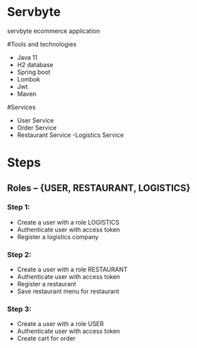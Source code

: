 # Servbyte
servbyte ecommerce application

#Tools and technologies 
  - Java 11
  - H2 database
  -	Spring boot 
  -	Lombok
  -	Jwt 
  -	Maven

#Services 
  - User Service
  - Order Service
  - Restaurant Service
  -Logistics Service
  
 # Steps
 ## Roles – {USER, RESTAURANT, LOGISTICS}
 ### Step 1:
  - Create a user with a role LOGISTICS
  - Authenticate user with access token
  - Register a logistics company
 ### Step 2:
  - Create a user with a role RESTAURANT
  - Authenticate user with access token
  - Register a restaurant 
  - Save restaurant menu for restaurant 
### Step 3:
  - Create a user with a role USER
  - Authenticate user with access token
  - Create cart for order


